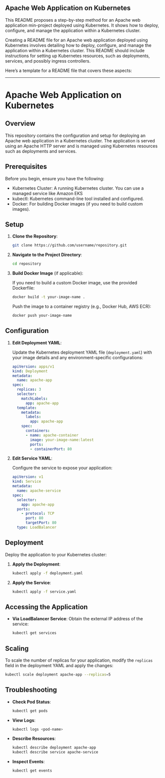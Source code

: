 ## Apache Web Application on Kubernetes
  This README proposes a step-by-step method for an Apache web application min-project deployed using Kubernetes.
  It shows how to deploy, configure, and manage the application within a Kubernetes cluster.


Creating a README file for an Apache web application deployed using Kubernetes involves detailing how to deploy, configure, and manage the application within a Kubernetes cluster. This README should include instructions for setting up Kubernetes resources, such as deployments, services, and possibly ingress controllers.

Here’s a template for a README file that covers these aspects:

---

# Apache Web Application on Kubernetes

## Overview
This repository contains the configuration and setup for deploying an Apache web application in a Kubernetes cluster. 
The application is served using an Apache HTTP server and is managed using Kubernetes resources such as deployments and services.

## Prerequisites
Before you begin, ensure you have the following:

- Kubernetes Cluster: A running Kubernetes cluster. You can use a managed service like Amazon EKS
- kubectl: Kubernetes command-line tool installed and configured.
- Docker: For building Docker images (if you need to build custom images).
  
## Setup

1. **Clone the Repository**:

   ```bash
   git clone https://github.com/username/repository.git
   ```

2. **Navigate to the Project Directory**:

   ```bash
   cd repository
   ```

3. **Build Docker Image** (if applicable):

   If you need to build a custom Docker image, use the provided Dockerfile:

   ```bash
   docker build -t your-image-name .
   ```

   Push the image to a container registry (e.g., Docker Hub, AWS ECR):

   ```bash
   docker push your-image-name
   ```

## Configuration

1. **Edit Deployment YAML**:

   Update the Kubernetes deployment YAML file (`deployment.yaml`) with your image details and any environment-specific configurations:

   ```yaml
   apiVersion: apps/v1
   kind: Deployment
   metadata:
     name: apache-app
   spec:
     replicas: 3
     selector:
       matchLabels:
         app: apache-app
     template:
       metadata:
         labels:
           app: apache-app
       spec:
         containers:
         - name: apache-container
           image: your-image-name:latest
           ports:
           - containerPort: 80
   ```

2. **Edit Service YAML**:

   Configure the service to expose your application:

   ```yaml
   apiVersion: v1
   kind: Service
   metadata:
     name: apache-service
   spec:
     selector:
       app: apache-app
     ports:
       - protocol: TCP
         port: 80
         targetPort: 80
     type: LoadBalancer
   ```
   

## Deployment

Deploy the application to your Kubernetes cluster:

1. **Apply the Deployment**:

   ```bash
   kubectl apply -f deployment.yaml
   ```

2. **Apply the Service**:

   ```bash
   kubectl apply -f service.yaml
   ```

## Accessing the Application

- **Via LoadBalancer Service**: Obtain the external IP address of the service:

  ```bash
  kubectl get services
  ```

## Scaling

To scale the number of replicas for your application, modify the `replicas` field in the deployment YAML and apply the changes:

```bash
kubectl scale deployment apache-app --replicas=5
```

## Troubleshooting

- **Check Pod Status**:

  ```bash
  kubectl get pods
  ```

- **View Logs**:

  ```bash
  kubectl logs <pod-name>
  ```

- **Describe Resources**:

  ```bash
  kubectl describe deployment apache-app
  kubectl describe service apache-service
  ```

- **Inspect Events**:

  ```bash
  kubectl get events
  ```





  



